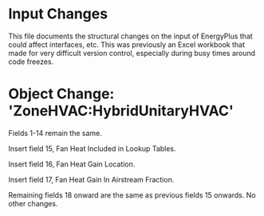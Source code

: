 Input Changes
=============

This file documents the structural changes on the input of EnergyPlus that could affect interfaces, etc.
This was previously an Excel workbook that made for very difficult version control, especially during busy times around code freezes.

# Object Change: 'ZoneHVAC:HybridUnitaryHVAC'

Fields 1-14 remain the same.

Insert field 15, Fan Heat Included in Lookup Tables.

Insert field 16, Fan Heat Gain Location.

Insert field 17, Fan Heat Gain In Airstream Fraction.

Remaining fields 18 onward are the same as previous fields 15 onwards. No other changes.
